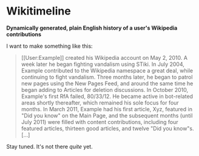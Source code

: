 Wikitimeline
==
**Dynamically generated, plain English history of a user's Wikipedia contributions**

I want to make something like this:

>[[User:Example]] created his Wikipedia account on May 2, 2010. A week later he began fighting vandalism using STiki. In July 2004, Example contributed to the Wikipedia namespace a great deal, while continuing to fight vandalism. Three months later, he began to patrol new pages using the New Pages Feed, and around the same time he began adding to Articles for deletion discussions. In October 2010, Example's first RfA failed, 80/33/12. He became active in bot-related areas shortly thereafter, which remained his sole focus for four months. In March 2011, Example had his first article, Xyz, featured in "Did you know" on the Main Page, and the subsequent months (until July 2011) were filled with content contributions, including four featured articles, thirteen good articles, and twelve "Did you know"s. [...]

Stay tuned. It's not there *quite* yet.
